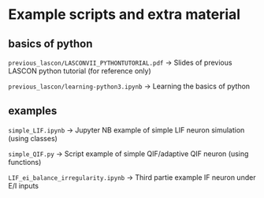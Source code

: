 # Example scripts and extra material

## basics of python

`previous_lascon/LASCONVII_PYTHONTUTORIAL.pdf` -> Slides of previous LASCON python tutorial (for reference only)

`previous_lascon/learning-python3.ipynb` -> Learning the basics of python

## examples

`simple_LIF.ipynb` -> Jupyter NB example of simple LIF neuron simulation (using classes)

`simple_QIF.py` -> Script example of simple QIF/adaptive QIF neuron (using functions)

`LIF_ei_balance_irregularity.ipynb` -> Third partie example IF neuron under E/I inputs
